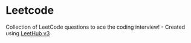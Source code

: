 # Leetcode
Collection of LeetCode questions to ace the coding interview! - Created using [LeetHub v3](https://github.com/raphaelheinz/LeetHub-3.0)
